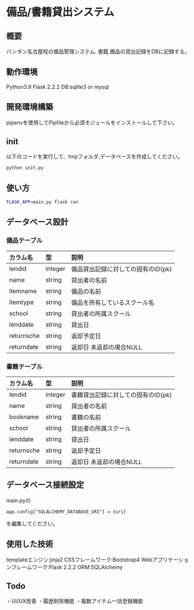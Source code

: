 # 備品/書籍貸出システム
## 概要
バンタン名古屋校の備品管理システム.
書籍,備品の貸出記録をDBに記録する。

## 動作環境
Python3.9
Flask 2.2.2
DB:sqlite3 or mysql

## 開発環境構築
pipenvを使用してPipfileから必須モジュールをインストールして下さい。

## init
以下のコードを実行して、tmpフォルダ,データベースを作成してください。
```bash
python init.py
```

## 使い方
```bash
FLASK_APP=main.py flask run
```

## データベース設計
### 備品テーブル
|カラム名|型|説明|
|:--|:--|:--|
|lendid|integer|備品貸出記録に対しての固有のID(pk)|
|name|string|貸出者の名前|
|itemname|string|備品の名前|
|itemtype|string|備品を所有しているスクール名|
|school|string|貸出者の所属スクール|
|lenddate|string|貸出日|
|returnsche|string|返却予定日|
|returndate|string|返却日 未返却の場合NULL|

### 書籍テーブル
|カラム名|型|説明|
|:--|:--|:--|
|lendid|integer|書籍貸出記録に対しての固有のID(pk)|
|name|string|貸出者の名前|
|bookname|string|書籍の名前|
|school|string|貸出者の所属スクール|
|lenddate|string|貸出日|
|returnsche|string|返却予定日|
|returndate|string|返却日 未返却の場合NULL|


## データベース接続設定
main.pyの
```
app.config["SQLALCHEMY_DATABASE_URI"] = {uri}
```
を編集してください。

## 使用した技術
templateエンジン:jinja2
CSSフレームワーク:Bootstrap4
Webアプリケーションフレームワーク:Flask 2.2.2
ORM:SQLAlchemy

## Todo
・UI/UX改善
・履歴削除機能
・複数アイテム一括登録機能
